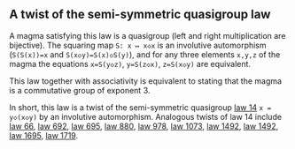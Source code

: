 ## A twist of the semi-symmetric quasigroup law

A magma satisfying this law is a quasigroup (left and right multiplication are bijective).  The squaring map `S: x ↦ x◇x` is an involutive automorphism (`S(S(x))=x` and `S(x◇y)=S(x)◇S(y)`), and for any three elements `x,y,z` of the magma the equations `x=S(y◇z)`, `y=S(z◇x)`, `z=S(x◇y)` are equivalent.

This law together with associativity is equivalent to stating that the magma is a commutative group of exponent 3.

In short, this law is a twist of the semi-symmetric quasigroup [law 14](https://teorth.github.io/equational_theories/implications/?14) `x = y◇(x◇y)` by an involutive automorphism.  Analogous twists of law 14 include [law 66](https://teorth.github.io/equational_theories/implications/?66), [law 692](https://teorth.github.io/equational_theories/implications/?692), [law 695](https://teorth.github.io/equational_theories/implications/?695), [law 880](https://teorth.github.io/equational_theories/implications/?880), [law 978](https://teorth.github.io/equational_theories/implications/?978), [law 1073](https://teorth.github.io/equational_theories/implications/?1073), [law 1492](https://teorth.github.io/equational_theories/implications/?1492), [law 1492](https://teorth.github.io/equational_theories/implications/?1496), [law 1695](https://teorth.github.io/equational_theories/implications/?1695), [law 1719](https://teorth.github.io/equational_theories/implications/?1719).
